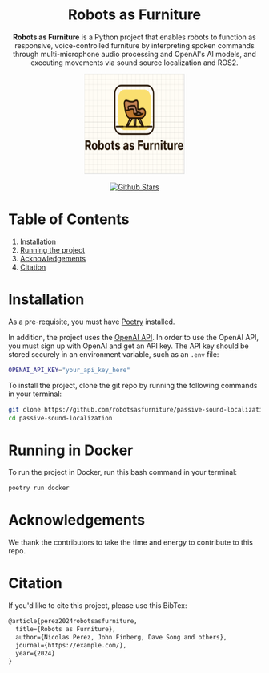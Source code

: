 <div align="center">
    <h1>
    Robots as Furniture
    </h1>
    <p>
    <b>Robots as Furniture</b> is a Python project that enables robots to function as responsive, voice-controlled furniture by interpreting spoken commands through multi-microphone audio processing and OpenAI's AI models, and executing movements via sound source localization and ROS2. <br>
    </p>
    <p>
    <img src="docs/logo.png" alt="Robots as Furniture Logo" style="width: 200px; height: 200px;">
    </p>
    <p>
    </p>
    <a href="https://github.com/robotsasfurniture/passive-sound-localization"><img src="https://img.shields.io/github/stars/robotsasfurniture/passive-sound-localization" alt="Github Stars"></a>
</div>

# Table of Contents

1. [Installation](#installation)
2. [Running the project](#running-the-project)
3. [Acknowledgements](#acknowledgments)
4. [Citation](#citation)

# Installation

As a pre-requisite, you must have [Poetry](https://python-poetry.org/) installed.

In addition, the project uses the [OpenAI API](https://platform.openai.com/docs/overview). In order to use the OpenAI API, you must sign up with OpenAI and get an API key. The API key should be stored securely in an environment variable, such as an `.env` file:

```bash
OPENAI_API_KEY="your_api_key_here"
```

To install the project, clone the git repo by running the following commands in your terminal:

```bash
git clone https://github.com/robotsasfurniture/passive-sound-localization.git
cd passive-sound-localization
```

# Running in Docker

To run the project in Docker, run this bash command in your terminal:

```bash
poetry run docker
```

# Acknowledgements

We thank the contributors to take the time and energy to contribute to this repo.

# Citation

If you'd like to cite this project, please use this BibTex:

```
@article{perez2024robotsasfurniture,
  title={Robots as Furniture},
  author={Nicolas Perez, John Finberg, Dave Song and others},
  journal={https://example.com/},
  year={2024}
}
```
